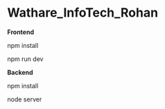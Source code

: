 ﻿# Wathare_InfoTech_Rohan
 
**Frontend**

npm install 

npm run dev

**Backend**

npm install

node server
